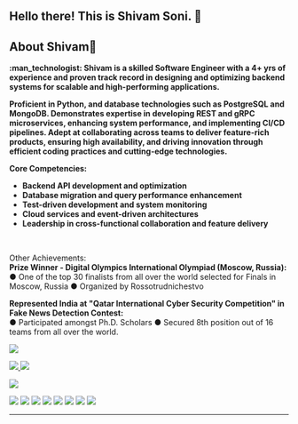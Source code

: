 

<!--
### Hi there 👋
**sonishivam10/sonishivam10** is a ✨ _special_ ✨ repository because its `README.md` (this file) appears on your GitHub profile.
Here are some ideas to get you started:
-->


<h2 align="left">
  Hello there! This is Shivam Soni. 👋
</h2>

<h2 >
  About Shivam👼️
</h2>
<p align="left">
  <b>:man_technologist: Shivam is a skilled Software Engineer with a 4+ yrs of experience and proven track record in designing and optimizing backend systems for scalable and high-performing applications. 

Proficient in Python, and database technologies such as PostgreSQL and MongoDB. 
Demonstrates expertise in developing REST and gRPC microservices, enhancing system performance, and implementing CI/CD pipelines. 
Adept at collaborating across teams to deliver feature-rich products, ensuring high availability, and driving innovation through efficient coding practices and cutting-edge technologies.

Core Competencies:

- Backend API development and optimization
- Database migration and query performance enhancement
- Test-driven development and system monitoring
- Cloud services and event-driven architectures
- Leadership in cross-functional collaboration and feature delivery
</b>
<br>

Other Achievements:
<br>
<b>Prize Winner - Digital Olympics International Olympiad (Moscow, Russia):</b>
<br>
● One of the top 30 finalists from all over the world selected for Finals in Moscow, Russia
● Organized by Rossotrudnichestvo

<b>Represented India at "Qatar International Cyber Security Competition" in Fake News Detection Contest:</b>
<br>
● Participated amongst Ph.D. Scholars
● Secured 8th position out of 16 teams from all over the world.
</p>
<p align="left">  
  <img align=center src="https://github-readme-stats.vercel.app/api?username=sonishivam10&show_icons=true&theme=gotham">
</p>
<p align="left">
  <a href="https://github.com/sonishivam10">
    <img src="https://badges.pufler.dev/visits/sonishivam10/sonishivam10?style=flat-square&color=black&logo=github">
  </a>
  <a href="https://github.com/sonishivam10?tab=repositories">
    <img src="https://badges.pufler.dev/repos/sonishivam10?style=flat-square&color=black&logo=github">
  </a>
</p>
<p align="left">
  <a href="https://github.com/sonishivam10">
    <img src="https://img.shields.io/github/followers/sonishivam10?style=social">
  </a>
</p>
<p align="left">
  <img src="https://img.shields.io/badge/Machine Learning -aqua">
  <img src="https://img.shields.io/badge/Deep Learning-red">
  <img src="https://img.shields.io/badge/Python3 -blue"> 
  <img src="https://img.shields.io/badge/HTML5 -orange"> 
  <img src="https://img.shields.io/badge/CSS3 -green"> 
  <img src="https://img.shields.io/badge/Javascript -yellow"> 
  <img src="https://img.shields.io/badge/Git -grey"> 
  <img src="https://img.shields.io/badge/Flask -crimson"> 
</p>
<hr>

